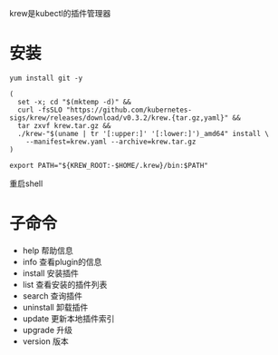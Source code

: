 krew是kubectl的插件管理器

# 安装

```
yum install git -y

(
  set -x; cd "$(mktemp -d)" &&
  curl -fsSLO "https://github.com/kubernetes-sigs/krew/releases/download/v0.3.2/krew.{tar.gz,yaml}" &&
  tar zxvf krew.tar.gz &&
  ./krew-"$(uname | tr '[:upper:]' '[:lower:]')_amd64" install \
    --manifest=krew.yaml --archive=krew.tar.gz
)

export PATH="${KREW_ROOT:-$HOME/.krew}/bin:$PATH"
```

重启shell

# 子命令

- help        帮助信息
- info        查看plugin的信息
- install     安装插件
- list        查看安装的插件列表
- search      查询插件
- uninstall   卸载插件
- update      更新本地插件索引
- upgrade     升级
- version     版本